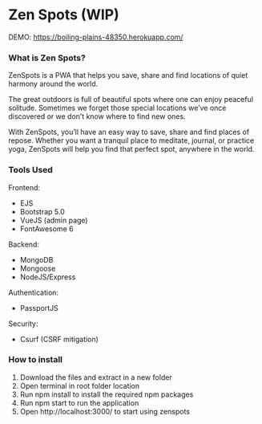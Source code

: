 # Zen Spots (WIP)

DEMO: https://boiling-plains-48350.herokuapp.com/

### What is Zen Spots?

ZenSpots is a PWA that helps you save, share and find locations of quiet harmony around the world.

The great outdoors is full of beautiful spots where one can enjoy peaceful solitude. Sometimes we forget those special locations we’ve once discovered or we don’t know where to find new ones.

With ZenSpots, you’ll have an easy way to save, share and find places of repose.
Whether you want a tranquil place to meditate, journal, or practice yoga, ZenSpots will help you find that perfect spot, anywhere in the world.


### Tools Used

Frontend:
- EJS 
- Bootstrap 5.0
- VueJS (admin page)
- FontAwesome 6

Backend:
- MongoDB
- Mongoose
- NodeJS/Express

Authentication:
- PassportJS

Security:
- Csurf (CSRF mitigation)


### How to install

1. Download the files and extract in a new folder
2. Open terminal in root folder location
3. Run npm install to install the required npm packages
4. Run npm start to run the application
5. Open http://localhost:3000/ to start using zenspots
